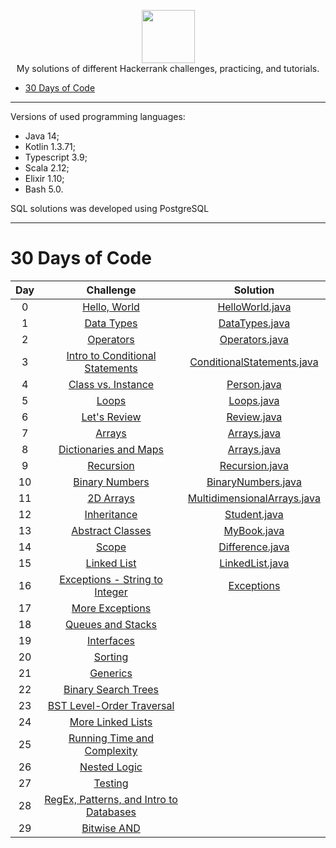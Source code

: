 <p align="center">
    <a href="https://www.hackerrank.com/xploid">
        <img height=85 src="https://d3keuzeb2crhkn.cloudfront.net/hackerrank/assets/styleguide/logo_wordmark-f5c5eb61ab0a154c3ed9eda24d0b9e31.svg">
    </a>
    <br>My solutions of different Hackerrank challenges, practicing, and tutorials.
</p>

* [30 Days of Code](#30-days-of-code)

---

Versions of used programming languages:
* Java 14;
* Kotlin 1.3.71;
* Typescript 3.9;
* Scala 2.12;
* Elixir 1.10;
* Bash 5.0.

SQL solutions was developed using PostgreSQL

---

# 30 Days of Code

| Day |                                                Challenge                                                |                                                                                   Solution                                                                        |
|:---:|:-------------------------------------------------------------------------------------------------------:|:-----------------------------------------------------------------------------------------------------------------------------------------------------------------:|
|  0  | [Hello, World](https://www.hackerrank.com/challenges/30-hello-world)                                    | [HelloWorld.java](https://github.com/alexey-agafonov/hackerrank/blob/master/30-days-of-code/day%200/src/dev/agafonov/HelloWorld.java)                             |
|  1  | [Data Types](https://www.hackerrank.com/challenges/30-data-types)                                       | [DataTypes.java](https://github.com/alexey-agafonov/hackerrank/blob/master/30-days-of-code/day%201/src/dev/agafonov/DataTypes.java)                               |
|  2  | [Operators](https://www.hackerrank.com/challenges/30-operators)                                         | [Operators.java](https://github.com/alexey-agafonov/hackerrank/blob/master/30-days-of-code/day%202/src/dev/agafonov/Operators.java)                               |
|  3  | [Intro to Conditional Statements](https://www.hackerrank.com/challenges/30-conditional-statements)      | [ConditionalStatements.java](https://github.com/alexey-agafonov/hackerrank/blob/master/30-days-of-code/day%203/src/dev/agafonov/ConditionalStatements.java)       |
|  4  | [Class vs. Instance](https://www.hackerrank.com/challenges/30-class-vs-instance)                        | [Person.java](https://github.com/alexey-agafonov/hackerrank/blob/master/30-days-of-code/day%204/src/dev/agafonov/Person.java)                                     |
|  5  | [Loops](https://www.hackerrank.com/challenges/30-loops)                                                 | [Loops.java](https://github.com/alexey-agafonov/hackerrank/blob/master/30-days-of-code/day%205/src/dev/agafonov/Loops.java)                                       |
|  6  | [Let's Review](https://www.hackerrank.com/challenges/30-review-loop)                                    | [Review.java](https://github.com/alexey-agafonov/hackerrank/blob/master/30-days-of-code/day%206/src/dev/agafonov/Review.java)                                     |
|  7  | [Arrays](https://www.hackerrank.com/challenges/30-arrays)                                               | [Arrays.java](https://github.com/alexey-agafonov/hackerrank/blob/master/30-days-of-code/day%207/src/dev/agafonov/Arrays.java)                                     |
|  8  | [Dictionaries and Maps](https://www.hackerrank.com/challenges/30-dictionaries-and-maps)                 | [Arrays.java](https://github.com/alexey-agafonov/hackerrank/blob/master/30-days-of-code/day%208/src/dev/agafonov/Arrays.java)                                     |
|  9  | [Recursion](https://www.hackerrank.com/challenges/30-recursion)                                         | [Recursion.java](https://github.com/alexey-agafonov/hackerrank/blob/master/30-days-of-code/day%209/src/dev/agafonov/Recursion.java)                               |
|  10 | [Binary Numbers](https://www.hackerrank.com/challenges/30-binary-numbers)                               | [BinaryNumbers.java](https://github.com/alexey-agafonov/hackerrank/blob/master/30-days-of-code/day%2010/src/dev/agafonov/BinaryNumbers.java)                      |
|  11 | [2D Arrays](https://www.hackerrank.com/challenges/30-2d-arrays)                                         | [MultidimensionalArrays.java](https://github.com/alexey-agafonov/hackerrank/blob/master/30-days-of-code/day%2011/src/dev/agafonov/MultidimensionalArrays.java)    |
|  12 | [Inheritance](https://www.hackerrank.com/challenges/30-inheritance)                                     | [Student.java](https://github.com/alexey-agafonov/hackerrank/blob/master/30-days-of-code/day%2012/src/dev/agafonov/Student.java)                                  |
|  13 | [Abstract Classes](https://www.hackerrank.com/challenges/30-abstract-classes)                           | [MyBook.java](https://github.com/alexey-agafonov/hackerrank/blob/master/30-days-of-code/day%2013/src/dev/agafonov/MyBook.java)                                    |
|  14 | [Scope](https://www.hackerrank.com/challenges/30-scope)                                                 | [Difference.java](https://github.com/alexey-agafonov/hackerrank/blob/master/30-days-of-code/day%2014/src/dev/agafonov/Difference.java)                            |
|  15 | [Linked List](https://www.hackerrank.com/challenges/30-linked-list)                                     | [LinkedList.java](https://github.com/alexey-agafonov/hackerrank/blob/master/30-days-of-code/day%2015/src/dev/agafonov/LinkedList.java)                            |
|  16 | [Exceptions - String to Integer](https://www.hackerrank.com/challenges/30-exceptions-string-to-integer) | [Exceptions](https://github.com/alexey-agafonov/hackerrank/blob/master/30-days-of-code/day%2016/src/dev/agafonov/Exceptions.java)                                 |
|  17 | [More Exceptions](https://www.hackerrank.com/challenges/30-more-exceptions)                             | |
|  18 | [Queues and Stacks](https://www.hackerrank.com/challenges/30-queues-stacks)                             | |
|  19 | [Interfaces](https://www.hackerrank.com/challenges/30-interfaces)                                       | |
|  20 | [Sorting](https://www.hackerrank.com/challenges/30-sorting)                                             | |
|  21 | [Generics](https://www.hackerrank.com/challenges/30-generics)                                           | |
|  22 | [Binary Search Trees](https://www.hackerrank.com/challenges/30-binary-search-trees)                     | |
|  23 | [BST Level-Order Traversal](https://www.hackerrank.com/challenges/30-binary-trees)                      | |
|  24 | [More Linked Lists](https://www.hackerrank.com/challenges/30-linked-list-deletion)                      | |
|  25 | [Running Time and Complexity](https://www.hackerrank.com/challenges/30-running-time-and-complexity)     | |
|  26 | [Nested Logic](https://www.hackerrank.com/challenges/30-nested-logic)                                   | |
|  27 | [Testing](https://www.hackerrank.com/challenges/30-testing)                                             | |
|  28 | [RegEx, Patterns, and Intro to Databases](https://www.hackerrank.com/challenges/30-regex-patterns)      | |
|  29 | [Bitwise AND](https://www.hackerrank.com/challenges/30-bitwise-and)                                     | |